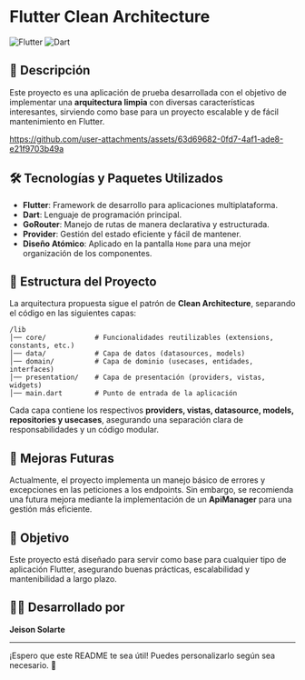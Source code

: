 # Flutter Clean Architecture

![Flutter](https://img.shields.io/badge/Flutter-3.29.1-blue?style=flat&logo=flutter)
![Dart](https://img.shields.io/badge/Dart-3.7.0-blue?style=flat&logo=dart)

## 📌 Descripción

Este proyecto es una aplicación de prueba desarrollada con el objetivo de implementar una **arquitectura limpia** con diversas características interesantes, sirviendo como base para un proyecto escalable y de fácil mantenimiento en Flutter.

https://github.com/user-attachments/assets/63d69682-0fd7-4af1-ade8-e21f9703b49a

## 🛠️ Tecnologías y Paquetes Utilizados

- **Flutter**: Framework de desarrollo para aplicaciones multiplataforma.
- **Dart**: Lenguaje de programación principal.
- **GoRouter**: Manejo de rutas de manera declarativa y estructurada.
- **Provider**: Gestión del estado eficiente y fácil de mantener.
- **Diseño Atómico**: Aplicado en la pantalla `Home` para una mejor organización de los componentes.

## 📂 Estructura del Proyecto

La arquitectura propuesta sigue el patrón de **Clean Architecture**, separando el código en las siguientes capas:

```
/lib
│── core/            # Funcionalidades reutilizables (extensions, constants, etc.)
│── data/            # Capa de datos (datasources, models)
│── domain/          # Capa de dominio (usecases, entidades, interfaces)
│── presentation/    # Capa de presentación (providers, vistas, widgets)
│── main.dart        # Punto de entrada de la aplicación
```

Cada capa contiene los respectivos **providers, vistas, datasource, models, repositories y usecases**, asegurando una separación clara de responsabilidades y un código modular.

## 🚀 Mejoras Futuras

Actualmente, el proyecto implementa un manejo básico de errores y excepciones en las peticiones a los endpoints. Sin embargo, se recomienda una futura mejora mediante la implementación de un **ApiManager** para una gestión más eficiente.

## 📌 Objetivo

Este proyecto está diseñado para servir como base para cualquier tipo de aplicación Flutter, asegurando buenas prácticas, escalabilidad y mantenibilidad a largo plazo.

## 👨‍💻 Desarrollado por

**Jeison Solarte**

---

¡Espero que este README te sea útil! Puedes personalizarlo según sea necesario. 🚀
